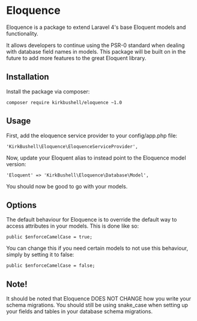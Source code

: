 # Eloquence

Eloquence is a package to extend Laravel 4's base Eloquent models and functionality.

It allows developers to continue using the PSR-0 standard when dealing with database field names in models. This package will be built on in the future to add more features to the great Eloquent library.


## Installation

Install the package via composer:

    composer require kirkbushell/eloquence ~1.0

## Usage

First, add the eloquence service provider to your config/app.php file:

    'KirkBushell\Eloquence\EloquenceServiceProvider',

Now, update your Eloquent alias to instead point to the Eloquence model version:

    'Eloquent' => 'KirkBushell\Eloquence\Database\Model',

You should now be good to go with your models.

## Options

The default behaviour for Eloquence is to override the default way to access attributes in your models. This is done like so:

    public $enforceCamelCase = true;

You can change this if you need certain models to not use this behaviour, simply by setting it to false:

    public $enforceCamelCase = false;

## Note!

It should be noted that Eloquence DOES NOT CHANGE how you write your schema migrations. You should still be using snake_case when setting up your fields and tables in your database schema migrations.

